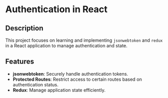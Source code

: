 # Authentication in React

## Description

This project focuses on learning and implementing `jsonwebtoken` and `redux` in a React application to manage authentication and state.

## Features

- **jsonwebtoken**: Securely handle authentication tokens.
- **Protected Routes**: Restrict access to certain routes based on authentication status.
- **Redux**: Manage application state efficiently.

